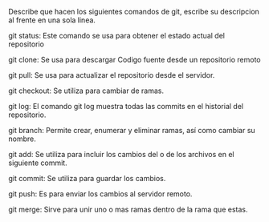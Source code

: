Describe que hacen los siguientes comandos de git, escribe su descripcion al frente en una sola linea.

git status: Este comando se usa para obtener el estado actual del repositorio

git clone: Se usa para descargar Codigo fuente desde un repositorio remoto

git pull: Se usa para actualizar el repositorio desde el servidor.

git checkout: Se utiliza para cambiar de ramas.

git log: El comando git log muestra todas las commits en el historial del repositorio.

git branch: Permite crear, enumerar y eliminar ramas, así como cambiar su nombre.

git add: Se utiliza para incluir los cambios del o de los archivos en el siguiente commit.

git commit: Se utiliza para guardar los cambios.

git push: Es para enviar los cambios al servidor remoto.

git merge: Sirve para unir uno o mas ramas dentro de la rama que estas.
